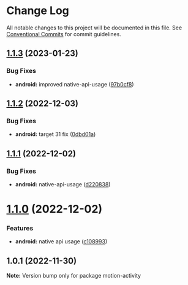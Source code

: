 # Change Log

All notable changes to this project will be documented in this file.
See [Conventional Commits](https://conventionalcommits.org) for commit guidelines.

## [1.1.3](https://github.com/nativescript-community/motion-activity/compare/v1.1.2...v1.1.3) (2023-01-23)


### Bug Fixes

* **android:** improved native-api-usage ([97b0cf8](https://github.com/nativescript-community/motion-activity/commit/97b0cf8dcb3066d9427bb46e66612c561ea1628f))





## [1.1.2](https://github.com/nativescript-community/motion-activity/compare/v1.1.1...v1.1.2) (2022-12-03)


### Bug Fixes

* **android:** target 31 fix ([0dbd01a](https://github.com/nativescript-community/motion-activity/commit/0dbd01af76d98edff57a05db3415d2f1813093af))





## [1.1.1](https://github.com/nativescript-community/motion-activity/compare/v1.1.0...v1.1.1) (2022-12-02)


### Bug Fixes

* **android:** native-api-usage ([d220838](https://github.com/nativescript-community/motion-activity/commit/d22083823dd5d83ad276d6bda1637783b3689f9f))





# [1.1.0](https://github.com/nativescript-community/motion-activity/compare/v1.0.1...v1.1.0) (2022-12-02)


### Features

* **android:** native api usage ([c108993](https://github.com/nativescript-community/motion-activity/commit/c108993d9adb81ff9f3c5193ede77a12b100b808))





## 1.0.1 (2022-11-30)

**Note:** Version bump only for package motion-activity
